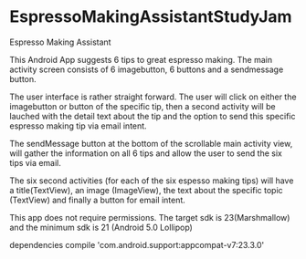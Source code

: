 # EspressoMakingAssistantStudyJam 

Espresso Making Assistant

This Android App suggests 6 tips to great espresso making. The main
activity screen consists of 6 imagebutton, 6 buttons and a sendmessage
button.

The user interface is rather straight forward. The user will click on
either the imagebutton or button of the specific tip, then a second
activity will be lauched with the detail text about the tip and the
option to send this specific espresso making  tip via email intent.

The sendMessage button at the bottom of the scrollable main activity
view, will gather the information on all 6 tips and allow the user to
send the six tips via email.

The six second activities (for each of the six espesso making tips)
will have a title(TextView), an image (ImageView), the text about the
specific topic (TextView) and finally a button for email intent.

This app does not require permissions. The target sdk is
23(Marshmallow) and the minimum sdk is 21 (Android 5.0 Lollipop)

dependencies
    compile 'com.android.support:appcompat-v7:23.3.0'
